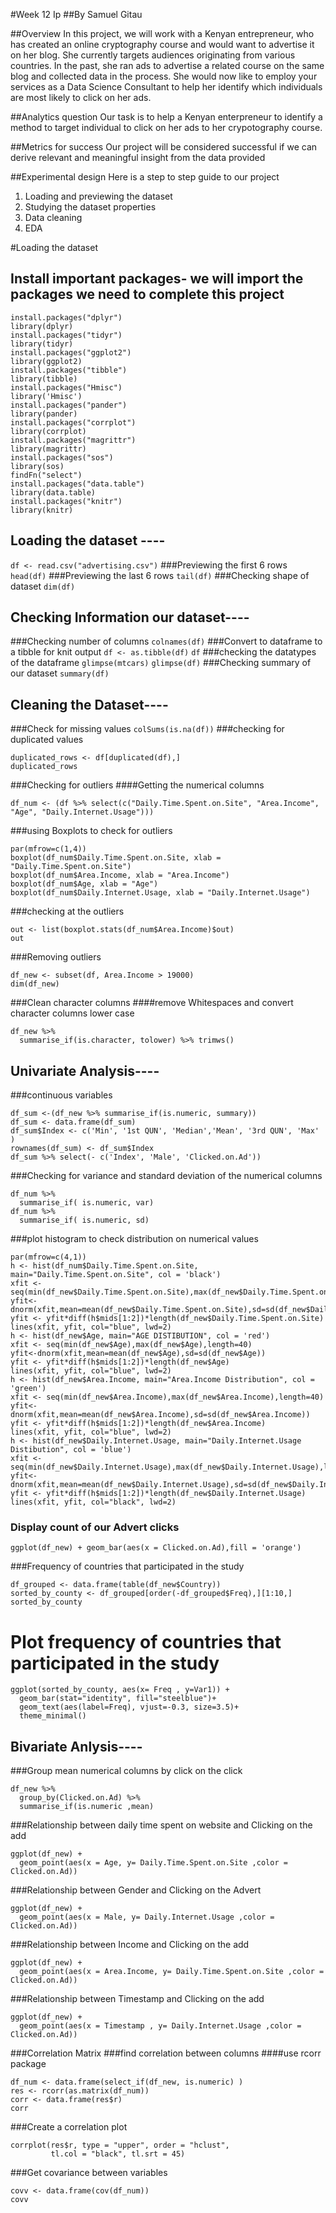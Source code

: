 #Week 12 Ip
##By Samuel Gitau

##Overview
In this project, we will work with a Kenyan entrepreneur, who has created an online cryptography course and would want to advertise it on her blog. She currently targets audiences originating from various countries. In the past, she ran ads to advertise a related course on the same blog and collected data in the process. She would now like to employ your services as a Data Science Consultant to help her identify which individuals are most likely to click on her ads. 

##Analytics question
Our task is to help a Kenyan enterpreneur to identify a method to target individual to click on her ads to her crypotography course.

##Metrics for success
Our project will be considered successful if we can derive relevant and meaningful insight from the data provided

##Experimental design
Here is a step to step guide to our project
1. Loading and previewing the dataset
2. Studying the dataset properties
3. Data cleaning
4. EDA

#Loading the dataset
## Install important packages- we will import the packages we need to complete this project
```{r}
install.packages("dplyr")
library(dplyr)
install.packages("tidyr")
library(tidyr)
install.packages("ggplot2")
library(ggplot2)
install.packages("tibble")
library(tibble)
install.packages("Hmisc")
library('Hmisc')
install.packages("pander")
library(pander)
install.packages("corrplot")
library(corrplot)
install.packages("magrittr")
library(magrittr)
install.packages("sos")
library(sos)
findFn("select")
install.packages("data.table")
library(data.table)
install.packages("knitr")
library(knitr)
```
## Loading the dataset ----
`df <- read.csv("advertising.csv")`
###Previewing the first 6 rows 
`head(df)`
###Previewing the last 6 rows
`tail(df)`
###Checking shape of dataset
`dim(df)`
## Checking Information  our dataset----
###Checking number of columns 
`colnames(df)`
###Convert to dataframe to a tibble for knit output
`df <- as.tibble(df)`
`df`
###checking the datatypes of the dataframe
`glimpse(mtcars)`
`glimpse(df)`
###Checking summary of our dataset
`summary(df)`
## Cleaning the Dataset----
###Check for missing values
`colSums(is.na(df))`
###checking for duplicated values
```{r}
duplicated_rows <- df[duplicated(df),]
duplicated_rows
```
###Checking for outliers
####Getting the numerical columns
```{r}
df_num <- (df %>% select(c("Daily.Time.Spent.on.Site", "Area.Income", "Age", "Daily.Internet.Usage")))
```
###using  Boxplots to check for outliers
```{r}
par(mfrow=c(1,4))
boxplot(df_num$Daily.Time.Spent.on.Site, xlab = "Daily.Time.Spent.on.Site")
boxplot(df_num$Area.Income, xlab = "Area.Income")
boxplot(df_num$Age, xlab = "Age")
boxplot(df_num$Daily.Internet.Usage, xlab = "Daily.Internet.Usage")
```
###checking at the outliers
```{r}
out <- list(boxplot.stats(df_num$Area.Income)$out)
out
```
###Removing outliers
```{r}
df_new <- subset(df, Area.Income > 19000)
dim(df_new)
```
###Clean character columns
####remove Whitespaces and convert character columns lower case
```{r}
df_new %>%
  summarise_if(is.character, tolower) %>% trimws()
```
## Univariate Analysis----
###continuous variables
```{r}
df_sum <-(df_new %>% summarise_if(is.numeric, summary))
df_sum <- data.frame(df_sum)
df_sum$Index <- c('Min', '1st QUN', 'Median','Mean', '3rd QUN', 'Max' )
rownames(df_sum) <- df_sum$Index
df_sum %>% select(- c('Index', 'Male', 'Clicked.on.Ad'))
```
###Checking for variance and standard deviation of the numerical columns
```{r}
df_num %>%
  summarise_if( is.numeric, var)
df_num %>%
  summarise_if( is.numeric, sd)
```
###plot histogram to check distribution on numerical values
```{r}
par(mfrow=c(4,1))
h <- hist(df_num$Daily.Time.Spent.on.Site, main="Daily.Time.Spent.on.Site", col = 'black')
xfit <- seq(min(df_new$Daily.Time.Spent.on.Site),max(df_new$Daily.Time.Spent.on.Site),length=40)
yfit<-dnorm(xfit,mean=mean(df_new$Daily.Time.Spent.on.Site),sd=sd(df_new$Daily.Time.Spent.on.Site))
yfit <- yfit*diff(h$mids[1:2])*length(df_new$Daily.Time.Spent.on.Site)
lines(xfit, yfit, col="blue", lwd=2)
h <- hist(df_new$Age, main="AGE DISTIBUTION", col = 'red')
xfit <- seq(min(df_new$Age),max(df_new$Age),length=40)
yfit<-dnorm(xfit,mean=mean(df_new$Age),sd=sd(df_new$Age))
yfit <- yfit*diff(h$mids[1:2])*length(df_new$Age)
lines(xfit, yfit, col="blue", lwd=2)
h <- hist(df_new$Area.Income, main="Area.Income Distribution", col = 'green')
xfit <- seq(min(df_new$Area.Income),max(df_new$Area.Income),length=40)
yfit<-dnorm(xfit,mean=mean(df_new$Area.Income),sd=sd(df_new$Area.Income))
yfit <- yfit*diff(h$mids[1:2])*length(df_new$Area.Income)
lines(xfit, yfit, col="blue", lwd=2)
h <- hist(df_new$Daily.Internet.Usage, main="Daily.Internet.Usage Distibution", col = 'blue')
xfit <- seq(min(df_new$Daily.Internet.Usage),max(df_new$Daily.Internet.Usage),length=40)
yfit<-dnorm(xfit,mean=mean(df_new$Daily.Internet.Usage),sd=sd(df_new$Daily.Internet.Usage))
yfit <- yfit*diff(h$mids[1:2])*length(df_new$Daily.Internet.Usage)
lines(xfit, yfit, col="black", lwd=2)
```
### Display count of our Advert clicks
```{r}
ggplot(df_new) + geom_bar(aes(x = Clicked.on.Ad),fill = 'orange')
```
###Frequency  of countries that participated in the study
```{r}
df_grouped <- data.frame(table(df_new$Country))
sorted_by_county <- df_grouped[order(-df_grouped$Freq),][1:10,]
sorted_by_county
```
# Plot frequency  of countries that participated in the study
```{r}
ggplot(sorted_by_county, aes(x= Freq , y=Var1)) +
  geom_bar(stat="identity", fill="steelblue")+
  geom_text(aes(label=Freq), vjust=-0.3, size=3.5)+
  theme_minimal()
```
## Bivariate Anlysis----
###Group mean numerical columns by click on the click
```{r}
df_new %>%
  group_by(Clicked.on.Ad) %>%
  summarise_if(is.numeric ,mean)
```
###Relationship between daily time spent on website and Clicking on the add
```{r}
ggplot(df_new) +
  geom_point(aes(x = Age, y= Daily.Time.Spent.on.Site ,color = Clicked.on.Ad))
```
###Relationship between Gender and Clicking on the Advert
```{r}
ggplot(df_new) +
  geom_point(aes(x = Male, y= Daily.Internet.Usage ,color = Clicked.on.Ad))
```
###Relationship between Income and Clicking on the add
```{r}
ggplot(df_new) +
  geom_point(aes(x = Area.Income, y= Daily.Time.Spent.on.Site ,color = Clicked.on.Ad))
```
###Relationship between Timestamp and Clicking on the add
```{r}
ggplot(df_new) +
  geom_point(aes(x = Timestamp , y= Daily.Internet.Usage ,color = Clicked.on.Ad))
```
###Correlation Matrix
###find correlation between columns
####use rcorr package
```{r}
df_num <- data.frame(select_if(df_new, is.numeric) )
res <- rcorr(as.matrix(df_num))
corr <- data.frame(res$r)
corr
```
###Create a correlation plot
```{r}
corrplot(res$r, type = "upper", order = "hclust",
         tl.col = "black", tl.srt = 45)
```
###Get covariance between variables
```{r}
covv <- data.frame(cov(df_num))
covv
```